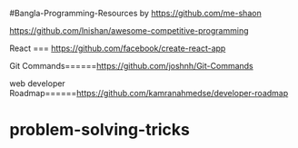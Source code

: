 #Bangla-Programming-Resources by https://github.com/me-shaon

https://github.com/lnishan/awesome-competitive-programming

React === https://github.com/facebook/create-react-app

Git Commands======https://github.com/joshnh/Git-Commands

web developer Roadmap======https://github.com/kamranahmedse/developer-roadmap
 
# problem-solving-tricks
